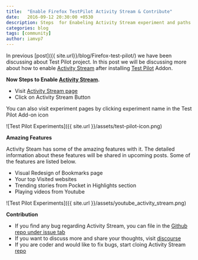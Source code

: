 ```yaml
---
title:  "Enable Firefox TestPilot Activity Stream & Contribute"
date:   2016-09-12 20:30:00 +0530
description: Steps  for Enabeling Activity Stream experiment and paths to contribute
categories: blog
tags: [community]
author: iamvp7
---
```



In previous [post]({{ site.url}}/blog/Firefox-test-pilot/) we have been discussing about Test Pilot project. In this post we will be discussing more about how to enable [Activity Stream](http://bit.ly/FxAcSt) after installing [Test Pilot](http://bit.ly/TNFxTp) Addon.

**Now Steps to Enable [Activity Stream](http://bit.ly/FxAcSt).**

- Visit [Activity Stream page](http://bit.ly/FxAcSt) 
- Click on Activity Stream Button
 

You can also visit experiment pages by clicking experiment name in the Test Pilot Add-on icon

![Test Pilot Experiments]({{ site.url }}/assets/test-pilot-icon.png)


**Amazing Features**

Activity Steam has some of the amazing features with it. The detailed information about these features will be shared in upcoming posts. Some of the features are listed below.

- Visual Redesign of Bookmarks page
- Your top Visited websites
- Trending stories from Pocket in Highlights section
- Playing videos from Youtube
 


![Test Pilot Experiments]({{ site.url }}/assets/youtube_activity_stream.png)

**Contribution**

- If you find any bug regarding Activity Stream, you can file in the [Github repo under issue tab](https://github.com/mozilla/activity-stream/issues)
- If you want to discuss more and share your thoughts, visit [discourse](https://discourse.mozilla-community.org/c/test-pilot/activity-stream)
- If you are coder and would like to fix bugs, start cloing Activity Stream [repo](https://github.com/mozilla/activity-stream)
